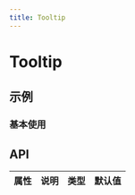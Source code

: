 ```yaml
---
title: Tooltip
---
```


# Tooltip

## 示例

### 基本使用

## API

| 属性 | 说明 | 类型 | 默认值 |
| ---- | ---- | ---- | ------ |

